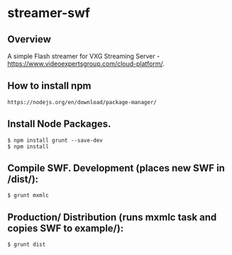 # streamer-swf

## Overview

A simple Flash streamer for VXG Streaming Server - https://www.videoexpertsgroup.com/cloud-platform/.

## How to install npm

	https://nodejs.org/en/download/package-manager/

## Install Node Packages.

	$ npm install grunt --save-dev
	$ npm install

## Compile SWF. Development (places new SWF in /dist/):

	$ grunt mxmlc

## Production/ Distribution (runs mxmlc task and copies SWF to example/):

	$ grunt dist

